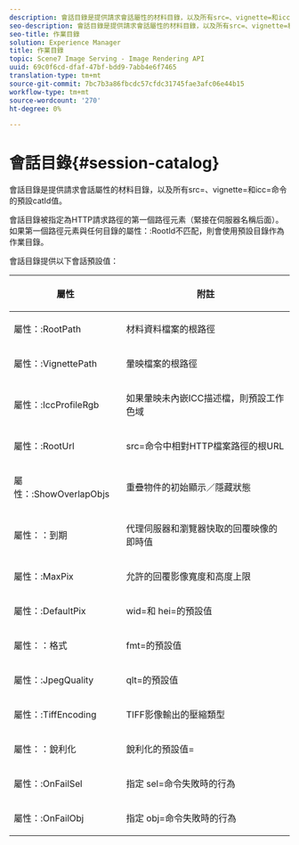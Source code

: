 ```yaml
---
description: 會話目錄是提供請求會話屬性的材料目錄，以及所有src=、vignette=和icc=命令的預設catId值。
seo-description: 會話目錄是提供請求會話屬性的材料目錄，以及所有src=、vignette=和icc=命令的預設catId值。
seo-title: 作業目錄
solution: Experience Manager
title: 作業目錄
topic: Scene7 Image Serving - Image Rendering API
uuid: 69c0f6cd-dfaf-47bf-bdd9-7abb4e6f7465
translation-type: tm+mt
source-git-commit: 7bc7b3a86fbcdc57cfdc31745fae3afc06e44b15
workflow-type: tm+mt
source-wordcount: '270'
ht-degree: 0%

---
```



# 會話目錄{#session-catalog}

會話目錄是提供請求會話屬性的材料目錄，以及所有src=、vignette=和icc=命令的預設catId值。

會話目錄被指定為HTTP請求路徑的第一個路徑元素（緊接在伺服器名稱后面）。 如果第一個路徑元素與任何目錄的屬性：:RootId不匹配，則會使用預設目錄作為作業目錄。

會話目錄提供以下會話預設值：

<table id="table_DB5E0DD8E9B440A4964A1326433597C8"> 
 <thead> 
  <tr> 
   <th class="entry"> <p>屬性 </p> </th> 
   <th class="entry"> <p>附註 </p> </th> 
  </tr> 
 </thead>
 <tbody> 
  <tr> 
   <td> <p> <span class="codeph"> 屬性：:RootPath</span> </p> </td> 
   <td> <p> 材料資料檔案的根路徑 </p> </td> 
  </tr> 
  <tr> 
   <td> <p> <span class="codeph"> 屬性：:VignettePath</span> </p> </td> 
   <td> <p> 暈映檔案的根路徑 </p> </td> 
  </tr> 
  <tr> 
   <td> <p> <span class="codeph"> 屬性：:IccProfileRgb</span> </p> </td> 
   <td> <p> 如果暈映未內嵌ICC描述檔，則預設工作色域 </p> </td> 
  </tr> 
  <tr> 
   <td> <p> <span class="codeph"> 屬性：:RootUrl</span> </p> </td> 
   <td> <p> <span class="codeph"> src=</span>命令中相對HTTP檔案路徑的根URL </p> </td> 
  </tr> 
  <tr> 
   <td> <p> <span class="codeph"> 屬性：:ShowOverlapObjs</span> </p> </td> 
   <td> <p> 重疊物件的初始顯示／隱藏狀態 </p> </td> 
  </tr> 
  <tr> 
   <td> <p> <span class="codeph"> 屬性：：到期</span> </p> </td> 
   <td> <p> 代理伺服器和瀏覽器快取的回覆映像的即時值 </p> </td> 
  </tr> 
  <tr> 
   <td> <p> <span class="codeph"> 屬性：:MaxPix</span> </p> </td> 
   <td> <p> 允許的回覆影像寬度和高度上限 </p> </td> 
  </tr> 
  <tr> 
   <td> <p> <span class="codeph"> 屬性：:DefaultPix</span> </p> </td> 
   <td> <p> <span class="codeph"> wid=</span>和<span class="codeph"> hei=</span>的預設值 </p> </td> 
  </tr> 
  <tr> 
   <td> <p> <span class="codeph"> 屬性：：格式</span> </p> </td> 
   <td> <p> <span class="codeph"> fmt=</span>的預設值 </p> </td> 
  </tr> 
  <tr> 
   <td> <p> <span class="codeph"> 屬性：:JpegQuality</span> </p> </td> 
   <td> <p> <span class="codeph"> qlt=</span>的預設值 </p> </td> 
  </tr> 
  <tr> 
   <td> <p> <span class="codeph"> 屬性：:TiffEncoding</span> </p> </td> 
   <td> <p> TIFF影像輸出的壓縮類型 </p> </td> 
  </tr> 
  <tr> 
   <td> <p> <span class="codeph"> 屬性：：銳利化</span> </p> </td> 
   <td> <p> <span class="codeph">銳利化的預設值=</span> </p> </td> 
  </tr> 
  <tr> 
   <td> <p> <span class="codeph"> 屬性：:OnFailSel</span> </p> </td> 
   <td> <p> 指定<span class="codeph"> sel=</span>命令失敗時的行為 </p> </td> 
  </tr> 
  <tr> 
   <td> <p> <span class="codeph"> 屬性：:OnFailObj</span> </p> </td> 
   <td> <p> 指定<span class="codeph"> obj=</span>命令失敗時的行為 </p> </td> 
  </tr> 
 </tbody> 
</table>

